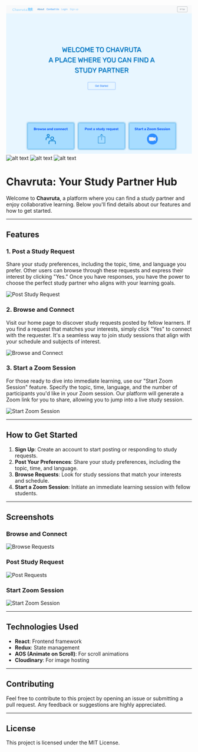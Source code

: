 ![alt text](image.png)
![alt text](https://res.cloudinary.com/dmxzrb6dq/image/upload/v1705514565/%D7%AA%D7%9E%D7%95%D7%A0%D7%94_%D7%A9%D7%9C_WhatsApp_2024-01-17_%D7%91%D7%A9%D7%A2%D7%94_20.02.08_48451142_ypnbqq.jpg)
![alt text](https://res.cloudinary.com/dmxzrb6dq/image/upload/v1705514564/%D7%AA%D7%9E%D7%95%D7%A0%D7%94_%D7%A9%D7%9C_WhatsApp_2024-01-17_%D7%91%D7%A9%D7%A2%D7%94_20.02.05_c1b7c830_wrzyob.jpg)
![alt text](https://res.cloudinary.com/dmxzrb6dq/image/upload/v1705514722/%D7%AA%D7%9E%D7%95%D7%A0%D7%94_%D7%A9%D7%9C_WhatsApp_2024-01-17_%D7%91%D7%A9%D7%A2%D7%94_20.04.48_a964f040_xrqvhm.jpg)


# Chavruta: Your Study Partner Hub

Welcome to **Chavruta**, a platform where you can find a study partner and enjoy collaborative learning. Below you'll find details about our features and how to get started.

---

## Features

### 1. **Post a Study Request**
Share your study preferences, including the topic, time, and language you prefer. Other users can browse through these requests and express their interest by clicking "Yes." Once you have responses, you have the power to choose the perfect study partner who aligns with your learning goals.

![Post Study Request](https://res.cloudinary.com/dmxzrb6dq/image/upload/v1705512798/211601_upload_icon_wvexkn.png)

### 2. **Browse and Connect**
Visit our home page to discover study requests posted by fellow learners. If you find a request that matches your interests, simply click "Yes" to connect with the requester. It's a seamless way to join study sessions that align with your schedule and subjects of interest.

![Browse and Connect](https://res.cloudinary.com/dmxzrb6dq/image/upload/v1705512647/4280504_account_group_outlined_family_people_icon_1_zd6alc.png)

### 3. **Start a Zoom Session**
For those ready to dive into immediate learning, use our "Start Zoom Session" feature. Specify the topic, time, language, and the number of participants you'd like in your Zoom session. Our platform will generate a Zoom link for you to share, allowing you to jump into a live study session.

![Start Zoom Session](https://res.cloudinary.com/dmxzrb6dq/image/upload/v1705511890/8197855_zoom_social_network_communication_network_conversation_icon_cmr7ad.png)

---

## How to Get Started

1. **Sign Up**: Create an account to start posting or responding to study requests.
2. **Post Your Preferences**: Share your study preferences, including the topic, time, and language.
3. **Browse Requests**: Look for study sessions that match your interests and schedule.
4. **Start a Zoom Session**: Initiate an immediate learning session with fellow students.

---

## Screenshots

### Browse and Connect
![Browse Requests](https://res.cloudinary.com/dmxzrb6dq/image/upload/v1705514565/%D7%AA%D7%9E%D7%95%D7%A0%D7%94_%D7%A9%D7%9C_WhatsApp_2024-01-17_%D7%91%D7%A9%D7%A2%D7%94_20.02.08_48451142_ypnbqq.jpg)

### Post Study Request
![Post Requests](https://res.cloudinary.com/dmxzrb6dq/image/upload/v1705514564/%D7%AA%D7%9E%D7%95%D7%A0%D7%94_%D7%A9%D7%9C_WhatsApp_2024-01-17_%D7%91%D7%A9%D7%A2%D7%94_20.02.05_c1b7c830_wrzyob.jpg)

### Start Zoom Session
![Start Zoom Session](https://res.cloudinary.com/dmxzrb6dq/image/upload/v1705514722/%D7%AA%D7%9E%D7%95%D7%A0%D7%94_%D7%A9%D7%9C_WhatsApp_2024-01-17_%D7%91%D7%A9%D7%A2%D7%94_20.04.48_a964f040_xrqvhm.jpg)

---

## Technologies Used

- **React**: Frontend framework
- **Redux**: State management
- **AOS (Animate on Scroll)**: For scroll animations
- **Cloudinary**: For image hosting

---

## Contributing

Feel free to contribute to this project by opening an issue or submitting a pull request. Any feedback or suggestions are highly appreciated.

---

## License

This project is licensed under the MIT License.
